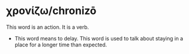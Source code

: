 # χρονίζω/chronizō
This word is an action. It is a verb.

* This word means to delay. This word is used to talk about staying in a place for a longer time than expected. 
